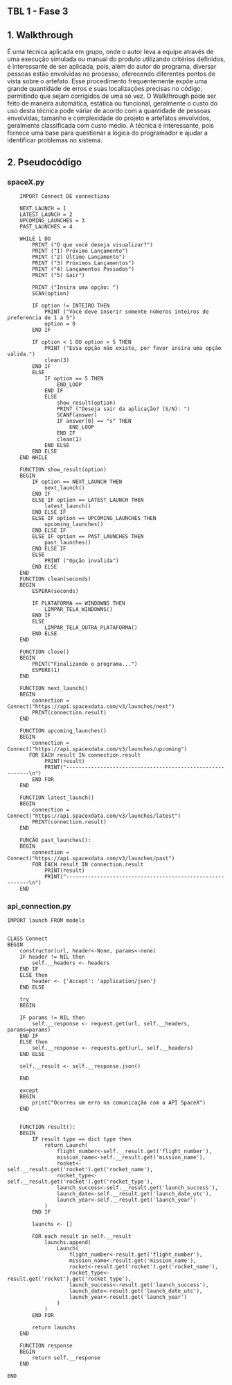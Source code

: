 ## TBL 1 - Fase 3

## 1. Walkthrough

É uma técnica aplicada em grupo, onde o autor leva a equipe através de uma execução simulada ou manual do produto utilizando critérios definidos, é interessante de ser aplicada, pois, além do autor do programa, diversar pessoas estão envolvidas no processo, oferecendo diferentes pontos de vista sobre o artefato. Esse procedimento frequentemente expõe uma grande quantidade de erros e suas localizações precisas no código, permitindo que sejam corrigidos de uma só vez.
O Walkthrough pode ser feito de maneira automática, estática ou funcional, geralmente o custo do uso desta técnica pode váriar de acordo com a quantidade de pessoas envolvidas, tamanho e complexidade do projeto e artefatos envolvidos, geralmente classificada com custo médio.
A técnica é interessante, pois fornece uma base para questionar a lógica do programador e ajudar a identificar problemas no sistema.


## 2. Pseudocódigo

### spaceX.py    

```
    IMPORT Connect DE connections

    NEXT_LAUNCH = 1
    LATEST_LAUNCH = 2
    UPCOMING_LAUNCHES = 3
    PAST_LAUNCHES = 4

    WHILE 1 DO
        PRINT ("O que você deseja visualizar?")
        PRINT ("1) Próximo Lançamento")  
        PRINT ("2) Último Lançamento")   
        PRINT ("3) Próximos Lançamentos")  
        PRINT ("4) Lançamentos Passados")
        PRINT ("5) Sair")

        PRINT ("Insira uma opção: ")
        SCAN(option) 
        
        IF option != INTEIRO THEN
            PRINT ("Você deve inserir somente números inteiros de preferencia de 1 a 5")
            option = 0
        END IF

        IF option < 1 OU option > 5 THEN
            PRINT ("Essa opção não existe, por favor insira uma opção válida.")
            clean(3)
        END IF
        ELSE
            IF option == 5 THEN
                END_LOOP
            END IF
            ELSE
                show_result(option)
                PRINT ("Deseja sair da aplicação? (S/N): ")
                SCANF(answer)
                IF answer[0] == "s" THEN
                    END_LOOP
                END IF
                clean(1)
            END ELSE
        END ELSE
    END WHILE

    FUNCTION show_result(option)
    BEGIN
        IF option == NEXT_LAUNCH THEN
            next_launch()
        END IF
        ELSE IF option == LATEST_LAUNCH THEN
            latest_launch()
        END ELSE IF
        ELSE IF option == UPCOMING_LAUNCHES THEN
            upcoming_launches()
        END ELSE IF
        ELSE IF option == PAST_LAUNCHES THEN
            past_launches()
        END ELSE IF
        ELSE
            PRINT ("Opção invalida")
        END ELSE
    END
    FUNCTION clean(seconds)
    BEGIN
        ESPERA(seconds)
        
        IF PLATAFORMA == WINDOWNS THEN
            LIMPAR_TELA_WINDOWNS()
        END IF
        ELSE
            LIMPAR_TELA_OUTRA_PLATAFORMA()
        END ELSE
    END

    FUNCTION close()
    BEGIN
        PRINT("Finalizando o programa...")
        ESPERE(1)
    END

    FUNCTION next_launch()
    BEGIN
        connection = Connect("https://api.spacexdata.com/v3/launches/next")
        PRINT(connection.result)
    END

    FUNCTION upcoming_launches()
    BEGIN
        connection = Connect("https://api.spacexdata.com/v3/launches/upcoming")
       FOR EACH result IN connection.result
            PRINT(result)
            PRINT("----------------------------------------------------------\n")
        END FOR
    END

    FUNCTION latest_launch()
    BEGIN
        connection = Connect("https://api.spacexdata.com/v3/launches/latest")
        PRINT(connection.result)
    END

    FUNÇÃO past_launches():
    BEGIN
        connection = Connect("https://api.spacexdata.com/v3/launches/past")
        FOR EACH result IN connection.result
            PRINT(result)
            PRINT("----------------------------------------------------------\n")
    END

```


### api_connection.py

```
IMPORT launch FROM models


CLASS Connect
BEGIN
    constructor(url, header<-None, params<-none)
    IF header != NIL then
        self.__headers <- headers
    END IF
    ELSE then
        header <- {'Accept': 'application/json'}
    END ELSE

    try
    BEGIN

    IF params != NIL then
        self.__response <- request.get(url, self.__headers, params=params)
    END IF
    ELSE then
        self.__response <- requests.get(url, self.__headers)
    END ELSE

    self.__result <- self.__response.json()

    END

    except
    BEGIN
        print("Ocorreu um erro na comunicação com a API SpaceX")
    END


    FUNCTION result():
    BEGIN
        IF result type == dict type then
            return Launch(
                flight_number<-self.__result.get('flight_number'),
                mission_name<-self.__result.get('mission_name'),
                rocket<-self.__result.get('rocket').get('rocket_name'),
                rocket_type<-self.__result.get('rocket').get('rocket_type'),
                launch_success<-self.__result.get('launch_success'),
                launch_date<-self.__result.get('launch_date_utc'),
                launch_year<-self.__result.get('launch_year')
            )
        END IF

        launchs <- []

        FOR each result in self.__result
            launchs.append(
                Launch(
                    flight_number<-result.get('flight_number'),
                    mission_name<-result.get('mission_name'),
                    rocket<-result.get('rocket').get('rocket_name'),
                    rocket_type<-result.get('rocket').get('rocket_type'),
                    launch_success<-result.get('launch_success'),
                    launch_date<-result.get('launch_date_utc'),
                    launch_year<-result.get('launch_year')
                )
            )
        END FOR

        return launchs
    END

    FUNCTION response
    BEGIN
        return self.__response
    END

END
```